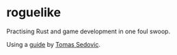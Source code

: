 # roguelike

Practising Rust and game development in one foul swoop.

Using a [guide](https://tomassedovic.github.io/roguelike-tutorial/ ) by [Tomas Sedovic](https://github.com/tomassedovic).
